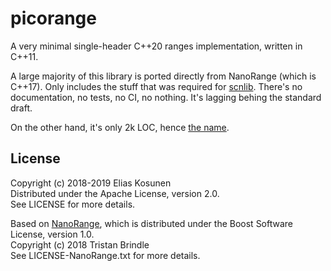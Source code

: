 # picorange

A very minimal single-header C++20 ranges implementation, written in C++11.

A large majority of this library is ported directly from NanoRange (which is C++17).
Only includes the stuff that was required for [scnlib](https://github.com/eliaskosunen/scnlib).
There's no documentation, no tests, no CI, no nothing.
It's lagging behing the standard draft.

On the other hand, it's only 2k LOC, hence [the name](https://en.wikipedia.org/wiki/Pico-).

## License

Copyright (c) 2018-2019 Elias Kosunen  
Distributed under the Apache License, version 2.0.  
See LICENSE for more details.

Based on [NanoRange](https://github.com/tcbrindle/NanoRange),
which is distributed under the Boost Software License, version 1.0.  
Copyright (c) 2018 Tristan Brindle  
See LICENSE-NanoRange.txt for more details.

